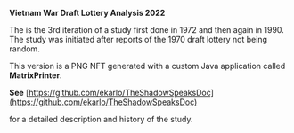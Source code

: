 **Vietnam War Draft Lottery Analysis 2022**

The is the 3rd iteration of a study first done in 1972 and then again in 1990.<br>
The study was initiated after reports of the 1970 draft lottery not being random.

This version is a PNG NFT generated with a custom Java application called **MatrixPrinter**.

**See** [https://github.com/ekarlo/TheShadowSpeaksDoc](https://github.com/ekarlo/TheShadowSpeaksDoc)<br>

for a detailed description and history of the study.